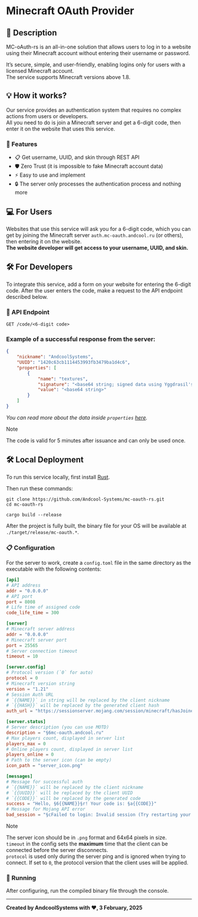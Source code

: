 # Minecraft OAuth Provider

## 🚀 Description
MC-oAuth-rs is an all-in-one solution that allows users to log in to a website using their Minecraft account without entering their username or password.  

It’s secure, simple, and user-friendly, enabling logins only for users with a licensed Minecraft account.  
The service supports Minecraft versions above 1.8.

## 💡 How it works?
Our service provides an authentication system that requires no complex actions from users or developers.  
All you need to do is join a Minecraft server and get a 6-digit code, then enter it on the website that uses this service.

### 🔑 Features
- 📋 Get username, UUID, and skin through REST API
- 🛡️ Zero Trust (it is impossible to fake Minecraft account data)
- ⚡ Easy to use and implement
- 🔒 The server only processes the authentication process and nothing more

## 💻 For Users
Websites that use this service will ask you for a 6-digit code, which you can get by joining the Minecraft server `auth.mc-oauth.andcool.ru` (or others), then entering it on the website.  
**The website developer will get access to your username, UUID, and skin.**

## 🛠️ For Developers
To integrate this service, add a form on your website for entering the 6-digit code. After the user enters the code, make a request to the API endpoint described below.

### 📡 API Endpoint
```
GET /code/<6-digit code>
```

### Example of a successful response from the server:
```json
{
    "nickname": "AndcoolSystems",
    "UUID": "1420c63cb1114453993fb3479ba1d4c6",
    "properties": [
        {
            "name": "textures",
            "signature": "<base64 string; signed data using Yggdrasil's private key>",
            "value": "<base64 string>"
        }
    ]
}
```
*You can read more about the data inside `properties` [here]([https://minecraft.wiki/w/Minecraft_Wiki:Projects/wiki.vg_merge/Protocol_Encryption#Server](https://minecraft.wiki/w/Mojang_API#Query_player's_skin_and_cape)).*

> [!NOTE]
> The code is valid for 5 minutes after issuance and can only be used once.

## 🛠️ Local Deployment
To run this service locally, first install [Rust](https://www.rust-lang.org/tools/install).  

Then run these commands:
```shell
git clone https://github.com/Andcool-Systems/mc-oauth-rs.git
cd mc-oauth-rs

cargo build --release
```

After the project is fully built, the binary file for your OS will be available at `./target/release/mc-oauth.*`.

### 📋 Configuration
For the server to work, create a `config.toml` file in the same directory as the executable with the following contents:

```toml
[api]
# API address
addr = "0.0.0.0"
# API port
port = 8008
# Life time of assigned code
code_life_time = 300

[server]
# Minecraft server address
addr = "0.0.0.0"
# Minecraft server port
port = 25565
# Server connection timeout
timeout = 10

[server.config]
# Protocol version (`0` for auto)
protocol = 0
# Minecraft version string
version = "1.21"
# Session Auth URL  
# `{{NAME}}` in string will be replaced by the client nickname  
# `{{HASH}}` will be replaced by the generated client hash
auth_url = "https://sessionserver.mojang.com/session/minecraft/hasJoined?username={{NAME}}&serverId={{HASH}}"

[server.status]
# Server description (you can use MOTD)
description = "§6mc-oauth.andcool.ru"
# Max players count, displayed in server list
players_max = 0
# Online players count, displayed in server list
players_online = 0
# Path to the server icon (can be empty)
icon_path = "server_icon.png"

[messages]
# Message for successful auth  
# `{{NAME}}` will be replaced by the client nickname  
# `{{UUID}}` will be replaced by the client UUID  
# `{{CODE}}` will be replaced by the generated code
success = "Hello, §6{{NAME}}§r! Your code is: §a{{CODE}}"
# Message for Mojang API error
bad_session = "§cFailed to login: Invalid session (Try restarting your game and the launcher)"
```

> [!NOTE]
> The server icon should be in `.png` format and 64x64 pixels in size.  
> `timeout` in the config sets the **maximum** time that the client can be connected before the server disconnects.  
> `protocol` is used only during the server ping and is ignored when trying to connect. If set to `0`, the protocol version that the client uses will be applied.

### 🚀 Running
After configuring, run the compiled binary file through the console.

---
**Created by AndcoolSystems with ❤, 3 February, 2025**
